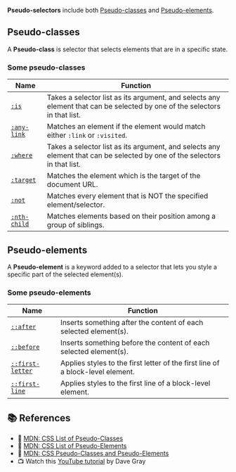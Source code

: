 **Pseudo-selectors** include both [Pseudo-classes](https://developer.mozilla.org/en-US/docs/Web/CSS/Pseudo-classes) 
and [Pseudo-elements](https://developer.mozilla.org/en-US/docs/Web/CSS/Pseudo-elements).


## Pseudo-classes
A **Pseudo-class** is selector that selects elements that are in a specific state.

### Some pseudo-classes

| Name | Function |
|------|----------|
|[`:is`](https://developer.mozilla.org/en-US/docs/Web/CSS/:is) | Takes a selector list as its argument, and selects any element that can be selected by one of the selectors in that list. |
|[`:any-link`](https://developer.mozilla.org/en-US/docs/Web/CSS/:any-link) | Matches an element if the element would match either `:link` or `:visited`. |
|[`:where`](https://developer.mozilla.org/en-US/docs/Web/CSS/:where) | Takes a selector list as its argument, and selects any element that can be selected by one of the selectors in that list. |
|[`:target`](https://developer.mozilla.org/en-US/docs/Web/CSS/:target) | Matches the element which is the target of the document URL. |
|[`:not`](https://developer.mozilla.org/en-US/docs/Web/CSS/:not) | Matches every element that is NOT the specified element/selector. |
|[`:nth-child`](https://developer.mozilla.org/en-US/docs/Web/CSS/:nth-child) | Matches elements based on their position among a group of siblings. |


## Pseudo-elements
A **Pseudo-element** is a keyword added to a selector that lets you style a specific part of the selected element(s).

### Some pseudo-elements

| Name | Function |
|------|----------|
|[`::after`](https://developer.mozilla.org/en-US/docs/Web/CSS/::after) | Inserts something after the content of each selected element(s). |
|[`::before`](https://developer.mozilla.org/en-US/docs/Web/CSS/::before) | Inserts something before the content of each selected element(s). |
|[`::first-letter`](https://developer.mozilla.org/en-US/docs/Web/CSS/::first-letter) | Applies styles to the first letter of the first line of a block-level element. |
|[`::first-line`](https://developer.mozilla.org/en-US/docs/Web/CSS/::first-line) | Applies styles to the first line of a block-level element. |


## 📚 References

- 🔗 [MDN: CSS List of Pseudo-Classes](https://developer.mozilla.org/en-US/docs/Web/CSS/Pseudo-classes)
- 🔗 [MDN: CSS List of Pseudo-Elements](https://developer.mozilla.org/en-US/docs/Web/CSS/Pseudo-elements)
- 🔗 [MDN: CSS Pseudo-Classes and Pseudo-Elements](https://developer.mozilla.org/en-US/docs/Learn/CSS/Building_blocks/Selectors/Pseudo-classes_and_pseudo-elements)
- 📺 Watch this [YouTube tutorial](https://youtu.be/GNmz5dYjdcQ) by Dave Gray
